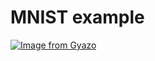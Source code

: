 # MNIST example
[![Image from Gyazo](https://i.gyazo.com/a1234a1f08efcd65e6f756d74f8f2ca8.gif)](https://gyazo.com/a1234a1f08efcd65e6f756d74f8f2ca8)